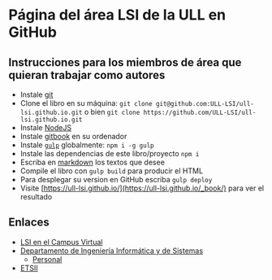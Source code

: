 # Página del área LSI de la  ULL en GitHub


## Instrucciones para los miembros de área que quieran trabajar como autores

* Instale [git](https://git-scm.com/)
* Clone el libro en su máquina: `git clone git@github.com:ULL-LSI/ull-lsi.github.io.git` o bien `git clone https://github.com/ULL-LSI/ull-lsi.github.io.git`
* Instale [NodeJS](https://nodejs.org/es/)
* Instale [gitbook](https://github.com/GitbookIO/gitbook/blob/master/docs/setup.md) en su ordenador
* Instale [`gulp`](https://gulpjs.com/) globalmente: `npm i -g gulp`
* Instale las dependencias de este libro/proyecto `npm i`
* Escriba en [markdown](https://es.wikipedia.org/wiki/Markdown)  los textos que desee
* Compile el libro con `gulp build` para producir el HTML
* Para desplegar su version en GitHub escriba `gulp deploy`
* Visite [https://ull-lsi.github.io/](https://ull-lsi.github.io/_book/) para ver el resultado

## Enlaces 

* [LSI en el Campus Virtual](https://campusvirtual.ull.es/entornos/mod/forum/discuss.php?d=1783)
* [Departamento de Ingeniería Informática y de Sistemas](https://www.ull.es/departamentos/ingenieria-informatica-sistemas/)
  - [Personal](https://www.ull.es/departamentos/ingenieria-informatica-sistemas/personal/)
* [ETSII](https://www.ull.es/view/centros/etsii/Inicio/es)
